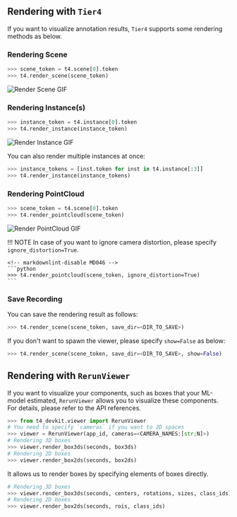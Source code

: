 ## Rendering with `Tier4`

If you want to visualize annotation results, `Tier4` supports some rendering methods as below.

### Rendering Scene

```python
>>> scene_token = t4.scene[0].token
>>> t4.render_scene(scene_token)
```

![Render Scene GIF](../assets/render_scene.gif)

### Rendering Instance(s)

```python
>>> instance_token = t4.instance[0].token
>>> t4.render_instance(instance_token)
```

![Render Instance GIF](../assets/render_instance.gif)

You can also render multiple instances at once:

```python
>>> instance_tokens = [inst.token for inst in t4.instance[:3]]
>>> t4.render_instance(instance_tokens)
```

### Rendering PointCloud

```python
>>> scene_token = t4.scene[0].token
>>> t4.render_pointcloud(scene_token)
```

![Render PointCloud GIF](../assets/render_pointcloud.gif)

<!-- prettier-ignore-start -->
!!! NOTE
    In case of you want to ignore camera distortion, please specify `ignore_distortion=True`.

    <!-- markdownlint-disable MD046 -->
    ```python
    >>> t4.render_pointcloud(scene_token, ignore_distortion=True)
    ```
<!-- prettier-ignore-end -->

### Save Recording

You can save the rendering result as follows:

```python
>>> t4.render_scene(scene_token, save_dir=<DIR_TO_SAVE>)
```

If you don't want to spawn the viewer, please specify `show=False` as below:

```python
>>> t4.render_scene(scene_token, save_dir=<DIR_TO_SAVE>, show=False)
```

## Rendering with `RerunViewer`

If you want to visualize your components, such as boxes that your ML-model estimated, `RerunViewer` allows you to visualize these components.  
For details, please refer to the API references.

```python
>>> from t4_devkit.viewer import RerunViewer
# You need to specify `cameras` if you want to 2D spaces
>>> viewer = RerunViewer(app_id, cameras=<CAMERA_NAMES:[str;N]>)
# Rendering 3D boxes
>>> viewer.render_box3ds(seconds, box3ds)
# Rendering 2D boxes
>>> viewer.render_box2ds(seconds, box2ds)
```

It allows us to render boxes by specifying elements of boxes directly.

```python
# Rendering 3D boxes
>>> viewer.render_box3ds(seconds, centers, rotations, sizes, class_ids)
# Rendering 2D boxes
>>> viewer.render_box2ds(seconds, rois, class_ids)
```

